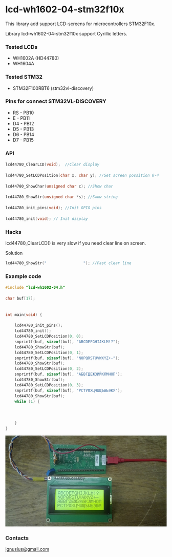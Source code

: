 # lcd-wh1602-04-stm32f10x #

This library add support LCD-screens for microcontrollers STM32F10x.

Library lcd-wh1602-04-stm32f10x support Cyrillic letters.

### Tested LCDs ###

* WH1602A (HD44780)
* WH1604A

### Tested STM32 ###

* STM32F100RBT6 (stm32vl-discovery)


### Pins for connect STM32VL-DISCOVERY ###

* RS - PB10
* E -  PB11
* D4 - PB12
* D5 - PB13
* D6 - PB14
* D7 - PB15

### API ###

```C
lcd44780_ClearLCD(void);  //Clear display

lcd44780_SetLCDPosition(char x, char y); //Set screen possition 0-4

lcd44780_ShowChar(unsigned char c); //Show char

lcd44780_ShowStr(unsigned char *s); //Swow string

lcd44780_init_pins(void); //Init GPIO pins

lcd44780_init(void); // Init display

```

### Hacks ###
lcd44780_ClearLCD() is very slow if you need clear line on screen.

Solution
```C
lcd44780_ShowStr("                "); //Fast clear line
```

### Example code ###
```C
#include "lcd-wh1602-04.h"

char buf[17];


int main(void) {

	lcd44780_init_pins();
	lcd44780_init();
	lcd44780_SetLCDPosition(0, 0);
	snprintf(buf, sizeof(buf), "ABCDEFGHIJKLM!?");
	lcd44780_ShowStr(buf);
	lcd44780_SetLCDPosition(0, 1);
	snprintf(buf, sizeof(buf), "NOPQRSTUVWXYZ+-");
	lcd44780_ShowStr(buf);
	lcd44780_SetLCDPosition(0, 2);
	snprintf(buf, sizeof(buf), "АБВГДЕЖЗИЙКЛМНОП");
	lcd44780_ShowStr(buf);
	lcd44780_SetLCDPosition(0, 3);
	snprintf(buf, sizeof(buf), "РСТУФХЦЧШЩЪЫЬЭЮЯ");
	lcd44780_ShowStr(buf);
	while (1) {



	}
}

```
![picture](EXAMPLE.jpg)

### Contacts ###

ignusius@gmail.com
